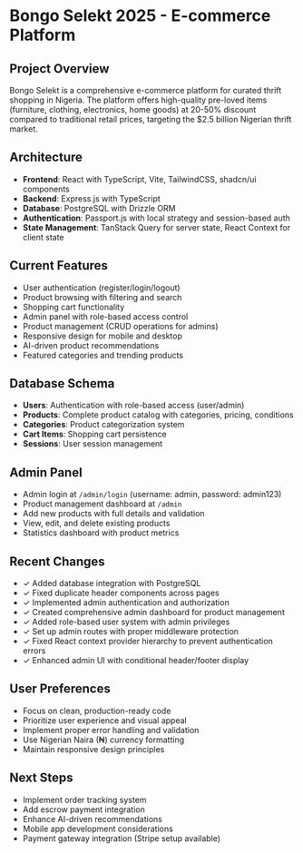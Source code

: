# Bongo Selekt 2025 - E-commerce Platform

## Project Overview
Bongo Selekt is a comprehensive e-commerce platform for curated thrift shopping in Nigeria. The platform offers high-quality pre-loved items (furniture, clothing, electronics, home goods) at 20-50% discount compared to traditional retail prices, targeting the $2.5 billion Nigerian thrift market.

## Architecture
- **Frontend**: React with TypeScript, Vite, TailwindCSS, shadcn/ui components
- **Backend**: Express.js with TypeScript
- **Database**: PostgreSQL with Drizzle ORM
- **Authentication**: Passport.js with local strategy and session-based auth
- **State Management**: TanStack Query for server state, React Context for client state

## Current Features
- User authentication (register/login/logout) 
- Product browsing with filtering and search
- Shopping cart functionality
- Admin panel with role-based access control
- Product management (CRUD operations for admins)
- Responsive design for mobile and desktop
- AI-driven product recommendations
- Featured categories and trending products

## Database Schema
- **Users**: Authentication with role-based access (user/admin)
- **Products**: Complete product catalog with categories, pricing, conditions
- **Categories**: Product categorization system
- **Cart Items**: Shopping cart persistence
- **Sessions**: User session management

## Admin Panel
- Admin login at `/admin/login` (username: admin, password: admin123)
- Product management dashboard at `/admin`
- Add new products with full details and validation
- View, edit, and delete existing products
- Statistics dashboard with product metrics

## Recent Changes
- ✓ Added database integration with PostgreSQL
- ✓ Fixed duplicate header components across pages
- ✓ Implemented admin authentication and authorization
- ✓ Created comprehensive admin dashboard for product management
- ✓ Added role-based user system with admin privileges
- ✓ Set up admin routes with proper middleware protection
- ✓ Fixed React context provider hierarchy to prevent authentication errors
- ✓ Enhanced admin UI with conditional header/footer display

## User Preferences
- Focus on clean, production-ready code
- Prioritize user experience and visual appeal
- Implement proper error handling and validation
- Use Nigerian Naira (₦) currency formatting
- Maintain responsive design principles

## Next Steps
- Implement order tracking system
- Add escrow payment integration
- Enhance AI-driven recommendations
- Mobile app development considerations
- Payment gateway integration (Stripe setup available)